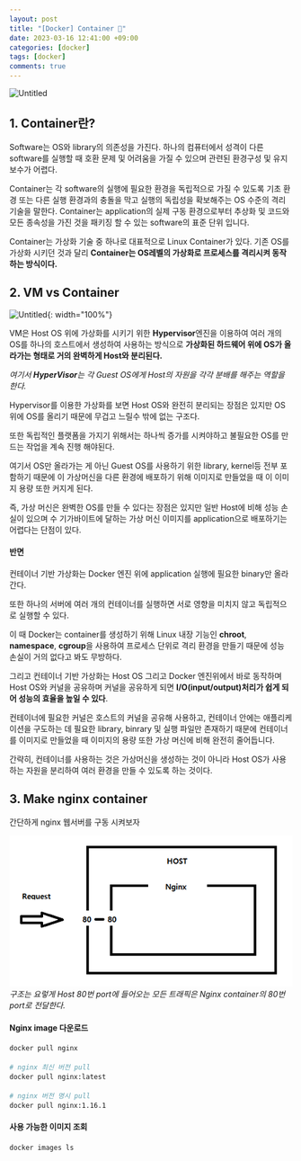 ```yaml
---
layout: post
title: "[Docker] Container 🐋"
date: 2023-03-16 12:41:00 +09:00
categories: [docker]
tags: [docker]
comments: true
---
```

![Untitled](https://geeksterminal.com/wp-content/uploads/2019/11/docker-logo-310x162.png)

## 1. Container란?

Software는 OS와 library의 의존성을 가진다. 하나의 컴퓨터에서 성격이 다른 software를 실행할 때 호환 문제 및 어려움을 가질 수 있으며 관련된 환경구성 및 유지보수가 어렵다.

Container는 각 software의 실행에 필요한 환경을 독립적으로 가질 수 있도록 기초 환경 또는 다른 실행 환경과의 충돌을 막고 실행의 독립성을 확보해주는 OS 수준의 격리 기술을 말한다. Container는 application의 실제 구동 환경으로부터 추상화 및 코드와 모든 종속성을 가진 것을 패키징 할 수 있는 software의 표준 단위 입니다.

Container는 가상화 기술 중 하나로 대표적으로 Linux Container가 있다. 기존 OS를 가상화 시키던 것과 달리 **Container는 OS레벨의 가상화로 프로세스를 격리시켜 동작하는 방식이다.**

## 2. VM vs Container

![Untitled](https://blog.kakaocdn.net/dn/JloLY/btq7WUSbsmn/uVtXFK1zOz2FRKuFNNJdQk/img.jpg){: width="100%"}

VM은 Host OS 위에 가상화를 시키기 위한 **Hypervisor**엔진을 이용하여 여러 개의 OS를 하나의 호스트에서 생성하여 사용하는 방식으로 **가상화된 하드웨어 위에 OS가 올라가는 형태로 거의 완벽하게 Host와 분리된다.**

*여기서 **HyperVisor**는 각 Guest OS에게 Host의 자원을 각각 분배를 해주는 역할을 한다.*

Hypervisor를 이용한 가상화를 보면 Host OS와 완전히 분리되는 장점은 있지만 OS위에 OS를 올리기 때문에 무겁고 느릴수 밖에 없는 구조다.

또한 독립적인 플랫폼을 가지기 위해서는 하나씩 증가를 시켜야하고 불필요한 OS를 만드는 작업을 계속 진행 해야된다. 

여기서 OS만 올라가는 게 아닌 Guest OS를 사용하기 위한 library, kernel등 전부 포함하기 때문에 이 가상머신을 다른 환경에 배포하기 위해 이미지로 만들었을 때 이 이미지 용량 또한 커지게 된다.

즉, 가상 머신은 완벽한 OS를 만들 수 있다는 장점은 있지만 일반 Host에 비해 성능 손실이 있으며 수 기가바이트에 달하는 가상 머신 이미지를 application으로 배포하기는 어렵다는 단점이 있다.

#### **반면**

컨테이너 기반 가상화는 Docker 엔진 위에 application 실행에 필요한 binary만 올라간다.

또한 하나의 서버에 여러 개의 컨테이너를 실행하면 서로 영향을 미치지 않고 독립적으로 실행할 수 있다.

이 때 Docker는 container를 생성하기 위해 Linux 내장 기능인 **chroot**, **namespace**, **cgroup**을 사용하여 프로세스 단위로 격리 환경을 만들기 때문에 성능 손실이 거의 없다고 봐도 무방하다.

그리고 컨테이너 기반 가상화는 Host OS 그리고 Docker 엔진위에서 바로 동작하며 Host OS와 커널을 공유하며 커널을 공유하게 되면 **I/O(input/output)처리가 쉽게 되어 성능의 효율을 높일 수 있다**.

컨테이너에 필요한 커널은 호스트의 커널을 공유해 사용하고, 컨테이너 안에는 애플리케이션을 구도하는 데 필요한 library, binrary 및 실행 파일만 존재하기 때문에 컨테이너를 이미지로 만들었을 때 이미지의 용량 또한 가상 머신에 비해 완전히 줄어듭니다.

간략히,
컨테이너를 사용하는 것은 가상머신을 생성하는 것이 아니라 Host OS가 사용하는 자원을 분리하여 여러 환경을 만들 수 있도록 하는 것이다.

## 3. Make nginx container

간단하게 nginx 웹서버를 구동 시켜보자

![](../../../assets/img/posts/docker/nginx.png)
_구조는 요렇게 Host 80번 port에 들어오는 모든 트래픽은 Nginx container의 80번 port로 전달한다._

#### Nginx image 다운로드

```bash
docker pull nginx

# nginx 최신 버전 pull
docker pull nginx:latest

# nginx 버전 명시 pull
docker pull nginx:1.16.1


```


#### 사용 가능한 이미지 조회

```shell
docker images ls
```
